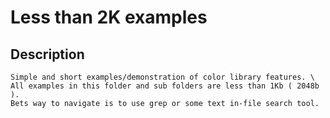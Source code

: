 # Less than 2K examples

## Description
    Simple and short examples/demonstration of color library features. \
    All examples in this folder and sub folders are less than 1Kb ( 2048b ).
    Bets way to navigate is to use grep or some text in-file search tool.
